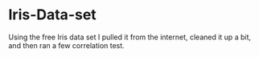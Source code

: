 # Iris-Data-set
Using the free Iris data set I pulled it from the internet, cleaned it up a bit, and then ran a few correlation test.

